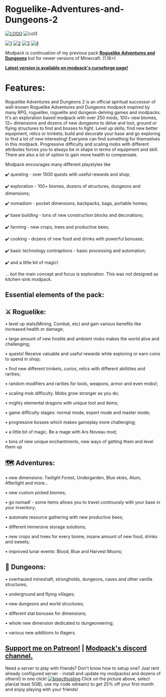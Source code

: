 # Roguelike-Adventures-and-Dungeons-2

[![LOGO](https://user-images.githubusercontent.com/7347489/183646677-cb0da427-d4b7-436e-9f72-566183bd5447.png)](https://www.curseforge.com/minecraft/modpacks/roguelike-adventures-and-dungeons-2)
![col3](https://user-images.githubusercontent.com/7347489/183647041-2764c769-6945-4f75-939c-f314a9b47d10.png)

[![1](https://img.shields.io/discord/512339624627011586?color=blue&label=discord&logo=discord&style=for-the-badge)](https://discord.gg/CG6HjQjW5c) [![2](https://img.shields.io/endpoint.svg?url=https://shieldsio-patreon.vercel.app/api?username=Dreams01&type=patrons&style=for-the-badge)](https://www.patreon.com/Dreams01) [![3](https://img.shields.io/badge/Rent%20-a%20server-cyan?style=for-the-badge&logo=Codeforces&logoColor=cyan)](https://bisecthosting.com/xdreamz) [![4](https://img.shields.io/badge/My-projects-orange?style=for-the-badge&logo=curseforge)](https://www.curseforge.com/members/dreams01/projects)

Modpack is continuation of my previous pack [**Roguelike Adventures and Dungeons**](https://www.curseforge.com/minecraft/modpacks/roguelike-adventures-and-dungeons) but for newer versions of Minecraft. (1.16+)

[**Latest version is available on modpack's curseforge page!**](https://www.curseforge.com/minecraft/modpacks/roguelike-adventures-and-dungeons-2)


# **Features:**

Roguelike Adventures and Dungeons 2 is an official spiritual successor of well-known Roguelike Adventures and Dungeons modpack inspired by many RPG, roguelike, roguelite and dungeon-delving games and modpacks. It's an exploration based modpack with over 250 mods, 100+ new biomes, 12+ dimensions and dozens of new dungeons to delve and loot, ground or flying structures to find and bosses to fight. Level up skills; find new better equipment, relics or trinkets; build and decorate your base and go exploring to find a lot of new interesting! Everyone can find something for themselves in this modpack.
Progressive difficulty and scaling mobs with different attributes forces you to always be in shape in terms of equipment and skill. There are also a lot of option to gain more health to compensate.

Modpack encourages many different playstyles like

✔️ questing - over 1500 quests with useful rewards and shop;

✔️ exploration - 100+ biomes, dozens of structures, dungeons and dimensions;

✔️ nomadism - pocket dimensions, backpacks, bags, portable homes;

✔️ base building - tons of new construction blocks and decorations;

✔️ farming - new crops, trees and productive bees;

✔️ cooking - dozens of new food and drinks with powerful bonuses;

✔️ basic technology contraptions - basic processing and automation;

✔️ and a little bit of magic!

... but the main concept and focus is exploration. This was not designed as kitchen-sink modpack.


## **Essential elements of the pack:**

## **⚔️ Roguelike:**

• level up stats(Mining, Combat, etc) and gain various benefits like increased health or damage;

• large amount of new hostile and ambient mobs makes the world alive and challenging;

• quests! Receive valuable and useful rewards while exploring or earn coins to spend in shop;

• find new different trinkets, curios, relics with different abilitites and rarities;

• random modifiers and rarities for tools, weapons, armor and even mobs!;

• scaling mob difficulty. Mobs grow stronger as you do;

• mighty elemental dragons with unique loot and items;

• game difficulty stages: normal mode, expert mode and master mode; 

• progressive bosses which makes gameplay more challenging;

• a little bit of magic. Be a mage with Ars Noveau mod;

• tons of new unique enchantments, new ways of getting them and level them up
## **🗺️ Adventures:**

• new dimensions: Twilight Forest, Undergarden, Blue skies, Atum, Afterlight and more... 

• new custom picked biomes;

• go nomad! - some items allows you to travel continuosly with your base in your inventory;

• automate resource gathering with new productive bees;

• different immersive storage solutions;

• new crops and trees for every biome, insane amount of new food, drinks and sweets;

• improved lunar events: Blood, Blue and Harvest Moons; 

## **🏰 Dungeons:**

• overhauled mineshaft, strongholds, dungeons, caves and other vanilla structures;

• underground and flying villages;

• new dungeons and world structures;

• different stat bonuses for dimensions;

• whole new dimension dedicated to dungeoneering;

• various new additions to illagers.

## [**Support me on Patreon!**](https://www.patreon.com/Dreams01) | [Modpack's discord channel.](https://discord.com/invite/npNApNFn2r) 
Need a server to play with friends? Don't know how to setup one? Just rent already configured server - install and update my modpacks( and dozens of others!) in one click!
[![bisecthosting](https://i.imgur.com/EHeCmev.png)](https://bisecthosting.com/xdreamz)
Click on the picture above, select plan(at least 5GB), use my code xdreamz to get 25% off your first month and enjoy playing with your friends!



